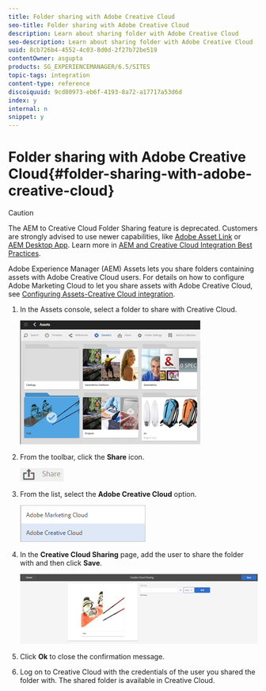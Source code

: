 ```yaml
---
title: Folder sharing with Adobe Creative Cloud
seo-title: Folder sharing with Adobe Creative Cloud
description: Learn about sharing folder with Adobe Creative Cloud
seo-description: Learn about sharing folder with Adobe Creative Cloud
uuid: 8cb726b4-4552-4c03-8d0d-2f27b72be519
contentOwner: asgupta
products: SG_EXPERIENCEMANAGER/6.5/SITES
topic-tags: integration
content-type: reference
discoiquuid: 9cd80973-eb6f-4193-8a72-a17717a53d6d
index: y
internal: n
snippet: y
---
```


# Folder sharing with Adobe Creative Cloud{#folder-sharing-with-adobe-creative-cloud}

>[!CAUTION]
>
>The AEM to Creative Cloud Folder Sharing feature is deprecated. Customers are strongly advised to use newer capabilities, like [Adobe Asset Link](https://helpx.adobe.com/enterprise/using/adobe-asset-link.html) or [AEM Desktop App](https://helpx.adobe.com/experience-manager/desktop-app/aem-desktop-app.html). Learn more in [AEM and Creative Cloud Integration Best Practices](../../../assets/using/aem-cc-integration-best-practices.md).

Adobe Experience Manager (AEM) Assets lets you share folders containing assets with Adobe Creative Cloud users. For details on how to configure Adobe Marketing Cloud to let you share assets with Adobe Creative Cloud, see [Configuring Assets-Creative Cloud integration](../../../sites/administering/using/configure-assets-cc-integration.md).

1. In the Assets console, select a folder to share with Creative Cloud.

   ![](assets/chlimage_1-139.png)

1. From the toolbar, click the **Share** icon.

   ![](assets/chlimage_1-140.png)

1. From the list, select the **Adobe Creative Cloud** option.

   ![](assets/chlimage_1-141.png)

1. In the **Creative Cloud Sharing** page, add the user to share the folder with and then click **Save**.

   ![](assets/chlimage_1-142.png)

1. Click **Ok** to close the confirmation message.
1. Log on to Creative Cloud with the credentials of the user you shared the folder with. The shared folder is available in Creative Cloud.

